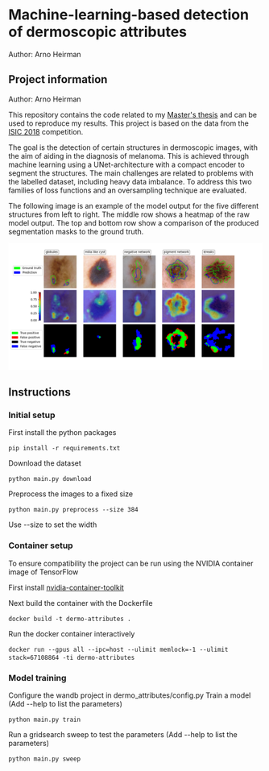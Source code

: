 # Machine-learning-based detection of dermoscopic attributes
Author: Arno Heirman

## Project information
Author: Arno Heirman

This repository contains the code related to my [Master's thesis](https://lib.ugent.be/catalog/rug01:003150464) and can be used to reproduce my results.
This project is based on the data from the [ISIC 2018](https://challenge.isic-archive.com/landing/2018/46/) competition.

The goal is the detection of certain structures in dermoscopic images, with the aim of aiding in the diagnosis of melanoma.
This is achieved through machine learning using a UNet-architecture with a compact encoder to segment the structures.
The main challenges are related to problems with the labelled dataset, including heavy data imbalance.
To address this two families of loss functions and an oversampling technique are evaluated.

The following image is an example of the model output for the five different structures from left to right.
The middle row shows a heatmap of the raw model output.
The top and bottom row show a comparison of the produced segmentation masks to the ground truth.
<p align="center">
<img src="https://github.com/arnohe/arnohe.github.io/blob/main/thesis_BFL_output.png?raw=true" width="800">
</p>



## Instructions

### Initial setup
First install the python packages
```
pip install -r requirements.txt 
```
Download the dataset
```
python main.py download
```
Preprocess the images to a fixed size
```
python main.py preprocess --size 384
```
Use --size to set the width

### Container setup

To ensure compatibility the project can be run using the NVIDIA container image of TensorFlow

First install [nvidia-container-toolkit](https://github.com/NVIDIA/nvidia-container-toolkit)

Next build the container with the Dockerfile
```
docker build -t dermo-attributes .
```
  
Run the docker container interactively
```
docker run --gpus all --ipc=host --ulimit memlock=-1 --ulimit stack=67108864 -ti dermo-attributes
```

### Model training

Configure the wandb project in dermo_attributes/config.py
Train a model (Add --help to list the parameters)
```
python main.py train
```
Run a gridsearch sweep to test the parameters (Add --help to list the parameters)
```
python main.py sweep
```

